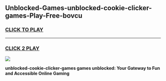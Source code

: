 
## Unblocked-Games-unblocked-cookie-clicker-games-Play-Free-bovcu
<h3>
<a href="https://premium76.site?title=unblocked-cookie-clicker-games&ref=10A">CLICK TO PLAY</a></h3>
<hr>

<h3>
<a href="https://premium76.site?title=unblocked-cookie-clicker-games&ref=10A">CLICK 2 PLAY</a>
  
</h3>

<a href="https://premium76.site?title=unblocked-cookie-clicker-games&ref=10A"><img src="https://clearcache.store/games.png"></a>


**unblocked-cookie-clicker-games games unblocked: Your Gateway to Fun and Accessible Online Gaming**
